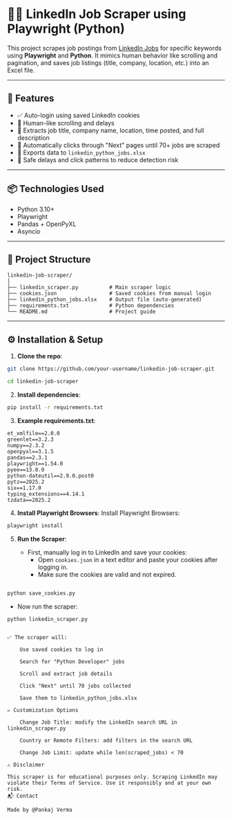 # 🕵️‍♂️ LinkedIn Job Scraper using Playwright (Python)

This project scrapes job postings from [LinkedIn Jobs](https://www.linkedin.com/jobs/) for specific keywords using **Playwright** and **Python**. It mimics human behavior like scrolling and pagination, and saves job listings (title, company, location, etc.) into an Excel file.

---

## 🚀 Features

- ✅ Auto-login using saved LinkedIn cookies
- 🧠 Human-like scrolling and delays
- 📄 Extracts job title, company name, location, time posted, and full description
- 🔄 Automatically clicks through "Next" pages until 70+ jobs are scraped
- 💾 Exports data to `linkedin_python_jobs.xlsx`
- 🛑 Safe delays and click patterns to reduce detection risk

---

## 📦 Technologies Used

- Python 3.10+
- Playwright
- Pandas + OpenPyXL
- Asyncio

---

## 📁 Project Structure

```
linkedin-job-scraper/
│
├── linkedin_scraper.py          # Main scraper logic
├── cookies.json                 # Saved cookies from manual login
├── linkedin_python_jobs.xlsx    # Output file (auto-generated)
├── requirements.txt             # Python dependencies
└── README.md                    # Project guide
```

---

## ⚙️ Installation & Setup

1. **Clone the repo**:

```bash
git clone https://github.com/your-username/linkedin-job-scraper.git

cd linkedin-job-scraper
```

2. **Install dependencies**:

```bash
pip install -r requirements.txt
```

3. **Example requirements.txt**:

```plaintext
et_xmlfile==2.0.0
greenlet==3.2.3
numpy==2.3.2
openpyxl==3.1.5
pandas==2.3.1
playwright==1.54.0
pyee==13.0.0
python-dateutil==2.9.0.post0
pytz==2025.2
six==1.17.0
typing_extensions==4.14.1
tzdata==2025.2
```
4. **Install Playwright Browsers**:
Install Playwright Browsers:

```bash
playwright install
```
5. **Run the Scraper**:

   - First, manually log in to LinkedIn and save your cookies:
     - Open `cookies.json` in a text editor and paste your cookies after logging in.
     - Make sure the cookies are valid and not expired.
```bash

python save_cookies.py
```

   - Now run the scraper:
```bash
python linkedin_scraper.py
```

```

✅ The scraper will:

    Use saved cookies to log in

    Search for "Python Developer" jobs

    Scroll and extract job details

    Click "Next" until 70 jobs collected

    Save them to linkedin_python_jobs.xlsx

✏️ Customization Options

    Change Job Title: modify the LinkedIn search URL in linkedin_scraper.py

    Country or Remote Filters: add filters in the search URL

    Change Job Limit: update while len(scraped_jobs) < 70

⚠️ Disclaimer

This scraper is for educational purposes only. Scraping LinkedIn may violate their Terms of Service. Use it responsibly and at your own risk.
📬 Contact

Made by @Pankaj Verma
```

